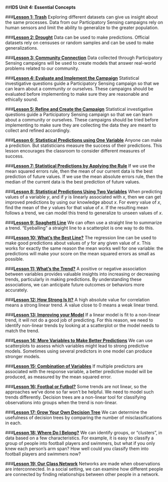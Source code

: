 ##**IDS Unit 4: Essential Concepts**

###**<u>[Lesson 1: Trash](lesson1.md)</u>**
Exploring different datasets can give us insight about the same processes. Data from our Participatory Sensing campaigns rely on human sensors and limit the ability to generalize to the greater population.

###**<u>[Lesson 2: Drought](lesson2.md)</u>**
Data can be used to make predictions. Official datasets rely on censuses or random samples and can be used to make generalizations.

###**<u>[Lesson 3: Community Connection](lesson3.md)</u>**
Data collected through Participatory Sensing campaigns will be used to create models that answer real-world problems related to our community.

###**<u>[Lesson 4: Evaluate and Implement the Campaign](lesson4.md)</u>**
Statistical investigative questions guide a Participatory Sensing campaign so that we can learn about a community or
ourselves. These campaigns should be evaluated before implementing to make sure they are reasonable
and ethically sound.

###**<u>[Lesson 5: Refine and Create the Campaign](lesson5.md)</u>**
Statistical investigative questions guide a Participatory Sensing campaign so that we can learn about a community or
ourselves. These campaigns should be tried before implementing to make sure they are collecting the
data they are meant to collect and refined accordingly.

###**<u>[Lesson 6: Statistical Predictions using One Variable](lesson6.md)</u>**
Anyone can make a prediction. But statisticians measure the success of their predictions. This lesson
encourages the classroom to consider different measures of success.

###**<u>[Lesson 7: Statistical Predictions by Applying the Rule](lesson7.md)</u>**
If we use the mean squared errors rule, then the mean of our current data is the best prediction of future
values. If we use the mean absolute errors rule, then the median of the current data is the best prediction
of future values.

###**<u>[Lesson 8: Statistical Predictions Using Two Variables](lesson8.md)</u>**
When predicting values of a variable *y*, and if *y* is linearly associated with *x*, then we can get improved predictions
by using our knowledge about *x*. For every value of *x*, find the mean of the *y* values for that value of *x*. If the resulting mean follows a trend, we can model this trend to generalize to unseen values of *x*.

###**<u>[Lesson 9: Spaghetti Line](lesson9.md)</u>**
We can often use a straight line to summarize a trend. “Eyeballing” a straight line to a scatterplot is one
way to do this.

###**<u>[Lesson 10: What’s the Best Line?](lesson10.md)</u>**
The regression line can be used to make good predictions about values of *y* for any given value of *x*. This
works for exactly the same reason the mean works well for one variable: the predictions will make your
score on the mean squared errors as small as possible.

###**<u>[Lesson 11: What’s the Trend?](lesson11.md)</u>**
A positive or negative association between variables provides valuable insights into increasing or decreasing trends, particularly in making predictions. By understanding these associations, we can anticipate future outcomes or behaviors more accurately.

###**<u>[Lesson 12: How Strong Is It?](lesson12.md)</u>**
A high absolute value for correlation means a strong linear trend. A value close to 0 means a weak linear
trend.

###**<u>[Lesson 13: Improving your Model](lesson13.md)</u>**
If a linear model is fit to a non-linear trend, it will not do a good job of predicting. For this reason, we need
to identify non-linear trends by looking at a scatterplot or the model needs to match the trend.

###**<u>[Lesson 14: More Variables to Make Better Predictions](lesson14.md)</u>**
We can use scatterplots to assess which variables might lead to strong predictive models. Sometimes
using several predictors in one model can produce stronger models.

###**<u>[Lesson 15: Combination of Variables](lesson15.md)</u>**
If multiple predictors are associated with the response variable, a better predictive model will be produced,
as measured by the mean squared error.

###**<u>[Lesson 16: Footbal or Futbol?](lesson16.md)</u>**
Some trends are not linear, so the approaches we’ve done so far won’t be helpful. We need to model such trends differently. Decision trees are a non-linear tool for classifying observations into groups when the trend is non-linear.

###**<u>[Lesson 17: Grow Your Own Decision Tree](lesson17.md)</u>**
We can determine the usefulness of decision trees by comparing the number of misclassifications in each.

###**<u>[Lesson 18: Where Do I Belong?](lesson18.md)</u>**
We can identify groups, or “clusters”, in data based on a few characteristics. For example, it is easy to classify a group of people into football players and swimmers, but what if you only knew each person’s arm span? How well could you classify them into football players and swimmers now?

###**<u>[Lesson 19: Our Class Network](lesson19.md)</u>**
Networks are made when observations are interconnected. In a social setting, we can examine how
different people are connected by finding relationships between other people in a network.